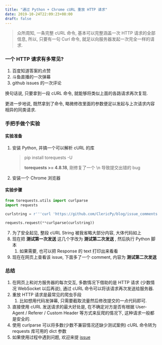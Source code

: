 ```yaml
---
title: "通过 Python + Chrome cURL 重放 HTTP 请求"
date: 2019-10-24T22:09:23+08:00
draft: false
---
```


> 众所周知, 一条完整 cURL 命令, 基本可以完整涵盖一次 HTTP 请求的全部信息, 所以, 只要有一句 Curl 命令, 就足以向服务器发起一次完全一样的请求.

### 一个 HTTP 请求有多常见?

1. 百度知道答案的点赞
2. 斗鱼直播的一次弹幕
3. github issues 的一次评论

换句话说, 只要拿到一段 cURL 命令, 就能够将类似上面的各路请求再次复现.

更进一步地说, 既然拿到了命令, 略微修改里面的参数便足以发起与上次请求内容相异的同类请求.

### 手把手做个实验

#### 实验准备

1. 安装 Python, 并搞一个可以解析 cURL 的库

   > pip install torequests -U
   >
   > **torequests  >= 4.8.18**, 刚修复了一个 \n 导致提交出错的 bug

2. 安装一个 Chrome 浏览器

####  实验步骤

```python
from torequests.utils import curlparse
import requests

curlstring = r'''curl 'https://github.com/ClericPy/blog/issue_comments' -H 'Connection: keep-alive' -H 'Origin: https://github.com'[这里省略很多字符串]测试第一次发送[这里省略很多字符串] --compressed'''

requests.request(**curlparse(curlstring))

```

7. 为了安全起见, 整段 cURL String 被我省略大部分内容, 大体代码如上
8. 现在把 **测试第一次发送** 这几个字改为 **测试第二次发送** , 然后执行 Python 脚本
   1. 如果需要, 也可以把 Response 的 text 打印出来看看
9. 现在在网页上查看该 issue, 下面多了一个 comment, 内容为 **测试第二次发送**

### 总结

1. 在网页上和对方服务器的每次交互, 多数情况下借助的是 HTTP 请求 (少数情况 WebSocket 以后再说), 通过 cURL 命令可以将该请求再次发送给服务器.
2. 重放 HTTP 请求是最常见的爬虫手段
   1. 比如想用代码发弹幕, 只需要截取流量然后修改提交的一点代码即可.
3. 直接使用 cURL 发送请求的最大好处是, 在不确定对方是否有根据 User-Agent / Referer / Custom Header 等方式来反爬的情况下, 这种请求一般都是安全的.
4. 使用 curlparse 可以将多数(少数不兼容情况还缺少测试案例) cURL 命令转为 requests 库可用的 dict 参数
5. 如果使用过程中遇到问题, 欢迎来提 [issue]( https://github.com/ClericPy/torequests/issues )

